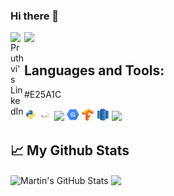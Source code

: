 ### Hi there 👋

<a href="https://www.linkedin.com/in/pruthvi5007/">
  <img align="left" alt="Pruthvi's LinkedIn" width="22px" src="https://raw.githubusercontent.com/peterthehan/peterthehan/master/assets/linkedin.svg" />
</a>


![](https://visitor-badge.glitch.me/badge?page_id=https://github.com/pruthvireddy)


## **Languages and Tools:**  

#E25A1C

<code><img height="20" src="https://raw.githubusercontent.com/github/explore/80688e429a7d4ef2fca1e82350fe8e3517d3494d/topics/python/python.png"></code>
<code><img height="20" src="https://raw.githubusercontent.com/github/explore/80688e429a7d4ef2fca1e82350fe8e3517d3494d/topics/mysql/mysql.png"></code>
<code><img height="20" src="https://github.com/simple-icons/simple-icons/blob/develop/icons/apachespark.svg"></code>
<code><img height="20" src="https://github.com/pruthvireddy/pruthvireddy/blob/main/icons/bigquery-icon.png"></code>
<code><img height="20" src="https://github.com/pruthvireddy/pruthvireddy/blob/main/icons/tensorflow-icon.png"></code>
<code><img height="20" src="https://github.com/pruthvireddy/pruthvireddy/blob/main/icons/amazon-redshift.png"></code>
<code><img height="20" src="https://upload.wikimedia.org/wikipedia/commons/e/ed/Pandas_logo.svg"></code>

## 📈 My Github Stats

  <img align="center" src="https://github-readme-stats.vercel.app/api?username=pruthvireddy&show_icons=true&line_height=27&count_private=true&title_color=ffffff&text_color=c9cacc&icon_color=2bbc8a&bg_color=1d1f21" alt="Martin's GitHub Stats" />
</a>
  <img align="center" src="https://github-readme-stats.vercel.app/api/top-langs/?username=pruthvireddy&layout=compact&title_color=ffffff&text_color=c9cacc&icon_color=2bbc8a&bg_color=1d1f21&langs_count=3" />
</a>

<!--
**pruthvireddy/pruthvireddy** is a ✨ _special_ ✨ repository because its `README.md` (this file) appears on your GitHub profile.

Here are some ideas to get you started:

- 🔭 I’m currently working on ...
- 🌱 I’m currently learning ...
- 👯 I’m looking to collaborate on ...
- 🤔 I’m looking for help with ...
- 💬 Ask me about ...
- 📫 How to reach me: ...
- 😄 Pronouns: ...
- ⚡ Fun fact: ...
-->
